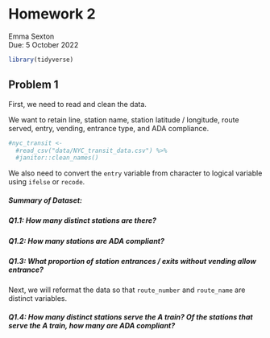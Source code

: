 Homework 2
================
Emma Sexton <br>
Due: 5 October 2022

``` r
library(tidyverse)
```

## Problem 1

First, we need to read and clean the data.

We want to retain line, station name, station latitude / longitude,
route served, entry, vending, entrance type, and ADA compliance.

``` r
#nyc_transit <- 
  #read_csv("data/NYC_transit_data.csv") %>% 
  #janitor::clean_names()
```

We also need to convert the `entry` variable from character to logical
variable using `ifelse` or `recode`.

##### Summary of Dataset:

##### *Q1.1: How many distinct stations are there?*

##### *Q1.2: How many stations are ADA compliant?*

##### *Q1.3: What proportion of station entrances / exits without vending allow entrance?*

Next, we will reformat the data so that `route_number` and `route_name`
are distinct variables.

##### *Q1.4: How many distinct stations serve the A train? Of the stations that serve the A train, how many are ADA compliant?*
